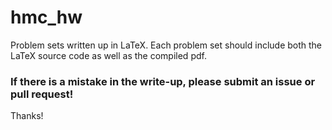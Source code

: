 # hmc_hw
Problem sets written up in LaTeX.
Each problem set should include both the LaTeX source code as well as the compiled pdf.

### If there is a mistake in the write-up, please submit an issue or pull request!

Thanks!
